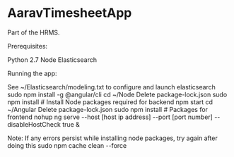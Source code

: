 # AaravTimesheetApp
Part of the HRMS.

Prerequisites:

Python 2.7
Node
Elasticsearch

Running the app:

See ~/Elasticsearch/modeling.txt to configure and launch elasticsearch
sudo npm install -g @angular/cli
cd ~/Node
Delete package-lock.json
sudo npm install                # Install Node packages required for backend
npm start
cd ~/Angular
Delete package-lock.json
sudo npm install                # Packages for frontend
nohup ng serve --host [host ip address] --port [port number] --disableHostCheck true &

Note: If any errors persist while installing node packages, try again after doing this
sudo npm cache clean --force